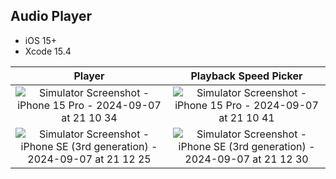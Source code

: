 ## Audio Player

- iOS 15+
- Xcode 15.4

Player | Playback Speed Picker
:-------------------------:|:-------------------------:
![Simulator Screenshot - iPhone 15 Pro - 2024-09-07 at 21 10 34](https://github.com/user-attachments/assets/4f1ec33f-a8d5-42e0-ae29-e9b67d440bbd) | ![Simulator Screenshot - iPhone 15 Pro - 2024-09-07 at 21 10 41](https://github.com/user-attachments/assets/0591d01a-d970-474b-a4f2-be20976215af)
![Simulator Screenshot - iPhone SE (3rd generation) - 2024-09-07 at 21 12 25](https://github.com/user-attachments/assets/2b599b18-7dd0-4bbe-8b26-4d8403d940cd)| ![Simulator Screenshot - iPhone SE (3rd generation) - 2024-09-07 at 21 12 30](https://github.com/user-attachments/assets/dbb24b3e-0044-417c-b4dc-468a9da6192f)

